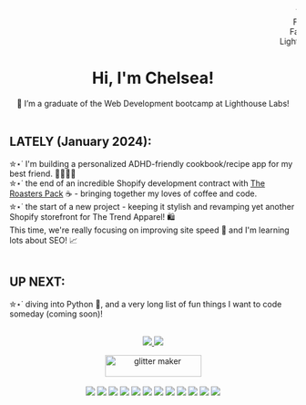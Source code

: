 <marquee behavior="scroll" direction="left" scrollamount="1">Very slow...</marquee>
<marquee behavior="scroll" direction="left" scrollamount="10">Faster...</marquee>
<marquee behavior="scroll" direction="left" scrollamount="20">Fast...</marquee>
<marquee behavior="scroll" direction="left" scrollamount="50">Lightning!</marquee>

<h1 align='center'>Hi, I'm Chelsea!</h1>


<p align='center'>
 🌱 I’m a graduate of the Web Development bootcamp at Lighthouse Labs!<br>
 <br>
 <h2>LATELY (January 2024):</h2>
 ✮⋆˙ I'm building a personalized ADHD-friendly cookbook/recipe app for my best friend. 🍳👩🏾‍🍳<br>
 ✮⋆˙ the end of an incredible Shopify development contract with <a href="https://theroasterspack.com/">The Roasters Pack</a> ☕ - bringing together my loves of coffee and code. <br> 
 ✮⋆˙ the start of a new project - keeping it stylish and revamping yet another Shopify storefront for The Trend Apparel! 🛍️
 <br>This time, we're really focusing on improving site speed 🚀 and I'm learning lots about SEO! 📈 <br>
 <br>
 <h2>UP NEXT:</h2>
 ✮⋆˙ diving into Python 🐍, and a very long list of fun things I want to code someday (coming soon)!
  <br>
 <br>
<p align='center'>
  <a href="https://www.linkedin.com/in/chelseadwarika/">
    <img src="https://img.shields.io/badge/linkedin-%230077B5.svg?&style=for-the-badge&logo=linkedin&logoColor=white" />
    
   <a href="https://discordapp.com/users/chelseakdwarika#2823">
    <img src="https://img.shields.io/badge/Discord-7289DA?style=for-the-badge&logo=discord&logoColor=white" />
     
     
<p align='center'>
<a href="https://chelseakdwarika.github.io/resume/"><img src="https://i.picasion.com/gl/92/gUUg.gif" width="169" height="38" border="0" alt="glitter maker" /></a><br /><a href="https://picasion.com/gl/gUUg/"></a>
 <br>

<img src="https://img.shields.io/badge/JavaScript-F7DF1E?style=for-the-badge&logo=javascript&logoColor=black"/>
<img src="https://img.shields.io/badge/Node.js-43853D?style=for-the-badge&logo=node.js&logoColor=white" />
<img src="https://img.shields.io/badge/Ruby-CC342D?style=for-the-badge&logo=ruby&logoColor=white" />
<img src="https://img.shields.io/badge/PostgreSQL-316192?style=for-the-badge&logo=postgresql&logoColor=white" />
<img src="https://img.shields.io/badge/HTML-239120?style=for-the-badge&logo=html5&logoColor=white" />
<img src="https://img.shields.io/badge/CSS-239120?&style=for-the-badge&logo=css3&logoColor=white" />
  <img src="https://img.shields.io/badge/jQuery-0769AD?style=for-the-badge&logo=jquery&logoColor=white" />
  <img src="https://img.shields.io/badge/React-20232A?style=for-the-badge&logo=react&logoColor=61DAFB" />
  <img src="https://img.shields.io/badge/Jest-323330?style=for-the-badge&logo=Jest&logoColor=white" />
  <img src="https://img.shields.io/badge/mocha.js-323330?style=for-the-badge&logo=mocha&logoColor=Brown" />
  <img src="https://img.shields.io/badge/chai.js-323330?style=for-the-badge&logo=chai&logoColor=red" />
  <img src="https://img.shields.io/badge/Express.js-404D59?style=for-the-badge" />
